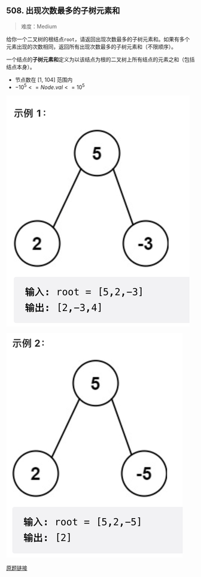 ## 508. 出现次数最多的子树元素和
> 难度：Medium

给你一个二叉树的根结点`root`，请返回出现次数最多的子树元素和。如果有多个元素出现的次数相同，返回所有出现次数最多的子树元素和（不限顺序）。

一个结点的**子树元素和**定义为以该结点为根的二叉树上所有结点的元素之和（包括结点本身）。

* 节点数在 [1, 104] 范围内
* $-10^5 <= Node.val <= 10^5$

![示例1](pic/ex1.png)

![示例2](pic/ex2.png)

[原题链接](https://leetcode.cn/problems/most-frequent-subtree-sum)